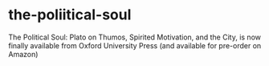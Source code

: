 # the-poliitical-soul
The Political Soul: Plato on Thumos, Spirited Motivation, and the City, is now finally available from Oxford University Press (and available for pre-order on Amazon)
